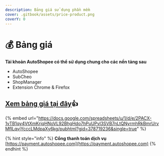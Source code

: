 ```yaml
---
description: Bảng giá sử dụng phần mềm
cover: .gitbook/assets/price-product.png
coverY: 0
---
```


# 💰 Bảng giá

**Tài khoản AutoShopee có thể sử dụng chung cho các nền tảng sau**

* AutoShopee
* SubCheo
* ShopManager
* Extension Chrome & Firefox

## [Xem bảng giá tại đây](https://docs.google.com/spreadsheets/u/1/d/e/2PACX-1vTB1qy4VtXmKrjqHNoVL92BhgHdo7hPuUPvl3SVB7nLtQNyrmhRkBmrUrvMfILqvjYcccLMdpaXy6kg/pubhtml?gid=378719236\&single=true):thumbsup:

{% embed url="https://docs.google.com/spreadsheets/u/1/d/e/2PACX-1vTB1qy4VtXmKrjqHNoVL92BhgHdo7hPuUPvl3SVB7nLtQNyrmhRkBmrUrvMfILqvjYcccLMdpaXy6kg/pubhtml?gid=378719236&single=true" %}

{% hint style="info" %}
**Cổng thanh toán dịch vụ** [https://payment.autoshopee.com](https://payment.autoshopee.com)
{% endhint %}

